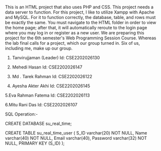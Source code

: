 This is an HTML project that also uses PHP and CSS. This project needs a data server to function. For this project, I like to utilize Xampp with Apache and MySQL. For it to function correctly, the database, table, and rows must be exactly the same. You must navigate to the HTML folder in order to view the home page; after that, it will automatically reroute to the login page where you may log in or register as a new user. We are preparing this project for the 6th semester's Web Programming Session Course. Whereas the lab final calls for a project, which our group turned in. Six of us, including me, make up our group.

 1. Tanvirujjaman (Leader)
 Id: CSE2202026130

 2. Mehedi Hasan
 Id: CSE2202026147

 3. Md . Tarek Rahman
 Id: CSE2202026122

 4. Ayesha Akter Akhi
 Id: CSE2202026145

 5.Eva Rahman Fatema
 Id: CSE2202026113

 6.Mitu Rani Das
 Id: CSE2202026107


SQL Operation:- 

CREATE DATABASE su_real_time;

CREATE TABLE su_real_time_user (
    S_ID varchar(20) NOT NULL,
    Name varchar(40) NOT NULL,
    Email varchar(40),
    Password varchar(32) NOT NULL,
    PRIMARY KEY (S_ID)
);

